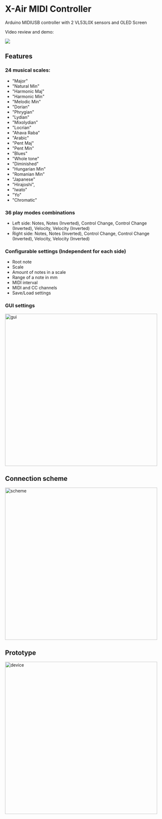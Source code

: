 # X-Air MIDI Controller
Arduino MIDIUSB controller with 2 VL53L0X sensors and OLED Screen

Video review and demo:

[![](https://img.youtube.com/vi/o5j83KUeg0Q/0.jpg)](https://www.youtube.com/watch?v=o5j83KUeg0Q)

## Features 
### 24 musical scales:
  - "Major"
  - "Natural Min"
  - "Harmonic Maj"
  - "Harmonic Min"
  - "Melodic Min"
  - "Dorian"
  - "Phrygian"
  - "Lydian"
  - "Mixolydian"
  - "Locrian"
  - "Ahava Raba"
  - "Arabic"
  - "Pent Maj"
  - "Pent Min"
  - "Blues"
  - "Whole tone"
  - "Diminished"
  - "Hungarian Min"
  - "Romanian Min"
  - "Japanese"
  - "Hirajoshi",
  - "Iwato"
  - "Yo"
  - "Chromatic"

### 36 play modes combinations
  - Left side: Notes, Notes (Inverted), Control Change, Control Change (Inverted), Velocity, Velocity (Inverted)
  - Right side: Notes, Notes (Inverted), Control Change, Control Change (Inverted), Velocity, Velocity (Inverted)

### Configurable settings (Independent for each side)
  - Root note
  - Scale
  - Amount of notes in a scale
  - Range of a note in mm
  - MIDI interval
  - MIDI and CC channels
  - Save/Load settings

### GUI settings
<img width="500" alt="gui" src="https://user-images.githubusercontent.com/1909810/216604352-0bc00215-5cad-4788-85b3-54b8e47a1313.jpeg">

## Connection scheme
<img width="500" alt="scheme" src="https://user-images.githubusercontent.com/1909810/214956119-4ba645f4-ac2d-4603-9f38-8516719e28dc.png">

## Prototype
<img width="500" alt="device" src="https://user-images.githubusercontent.com/1909810/214956691-ca016850-d611-449f-9ccc-500bcb2e5561.jpeg">
